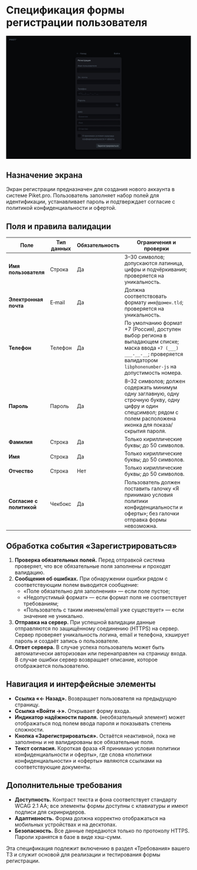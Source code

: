 # Спецификация формы регистрации пользователя

![Экран регистрации](../images/registration.jpg)

## Назначение экрана

Экран регистрации предназначен для создания нового аккаунта в системе Piket.pro. Пользователь заполняет набор полей для идентификации, устанавливает пароль и подтверждает согласие с политикой конфиденциальности и офертой.

## Поля и правила валидации

| Поле           | Тип данных | Обязательность | Ограничения и проверки                                                                                                     |
|---------------|-----------|---------------|-----------------------------------------------------------------------------------------------------------------------------|
| **Имя пользователя** | Строка     | Да            | 3–30 символов; допускаются латиница, цифры и подчёркивания; проверяется на уникальность.                                    |
| **Электронная почта** | E‑mail     | Да            | Должна соответствовать формату `имя@домен.tld`; проверяется на уникальность.                                                |
| **Телефон**    | Телефон    | Да            | По умолчанию формат +7 (Россия), доступен выбор региона в выпадающем списке; маска ввода `+7 (___) ___‑__‑__`; проверяется валидатором `libphonenumber-js` на допустимость номера. |
| **Пароль**     | Пароль     | Да            | 8–32 символов; должен содержать минимум одну заглавную, одну строчную букву, одну цифру и один спецсимвол; рядом с полем расположена иконка для показа/скрытия пароля. |
| **Фамилия**    | Строка     | Да            | Только кириллические буквы; до 50 символов.                                                                                |
| **Имя**        | Строка     | Да            | Только кириллические буквы; до 50 символов.                                                                                |
| **Отчество**   | Строка     | Нет           | Только кириллические буквы; до 50 символов.                                                                                |
| **Согласие с политикой** | Чекбокс | Да            | Пользователь должен поставить галочку «Я принимаю условия политики конфиденциальности и оферты»; без галочки отправка формы невозможна. |

## Обработка события «Зарегистрироваться»

1. **Проверка обязательных полей.** Перед отправкой система проверяет, что все обязательные поля заполнены и проходят валидацию.
2. **Сообщения об ошибках.** При обнаружении ошибки рядом с соответствующим полем выводится сообщение: 
   - «Поле обязательно для заполнения» — если поле пустое;
   - «Недопустимый формат» — если формат поля не соответствует требованиям;
   - «Пользователь с таким именем/email уже существует» — если значение не уникально.
3. **Отправка на сервер.** При успешной валидации данные отправляются по защищённому соединению (HTTPS) на сервер. Сервер проверяет уникальность логина, email и телефона, хэширует пароль и создаёт запись о пользователе.
4. **Ответ сервера.** В случае успеха пользователь может быть автоматически авторизован или перенаправлен на страницу входа. В случае ошибки сервер возвращает описание, которое отображается пользователю.

## Навигация и интерфейсные элементы

- **Ссылка «← Назад».** Возвращает пользователя на предыдущую страницу. 
- **Ссылка «Войти →».** Открывает форму входа.
- **Индикатор надёжности пароля.** (необязательный элемент) может отображаться под полем ввода пароля и показывать степень сложности.
- **Кнопка «Зарегистрироваться».** Остаётся неактивной, пока не заполнены и не валидированы все обязательные поля. 
- **Текст согласия.** Короткая фраза «Я принимаю условия политики конфиденциальности и оферты», где слова «политики конфиденциальности» и «оферты» являются ссылками на соответствующие документы.

## Дополнительные требования

- **Доступность.** Контраст текста и фона соответствует стандарту WCAG 2.1 AA; все элементы формы доступны с клавиатуры и имеют подписи для скринридеров.
- **Адаптивность.** Форма должна корректно отображаться на мобильных устройствах и на десктопах.
- **Безопасность.** Все данные передаются только по протоколу HTTPS. Пароли хранятся в базе в виде хэш-сумм.

Эта спецификация подлежит включению в раздел «Требования» вашего ТЗ и служит основой для реализации и тестирования формы регистрации.
